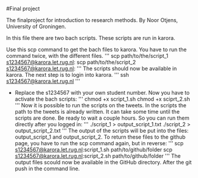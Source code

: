 #Final project

The finalproject for introduction to research methods. 
By Noor Otjens, University of Groningen.

In this file there are two bach scripts. 
These scripts are run in karora. 

Use this scp command to get the bach files to karora.
You have to run the command twice, with the different files.
'''
scp path/to/the/script_1 s1234567@karora.let.rug.nl:
scp path/to/the/script_2 s1234567@karora.let.rug.nl:
'''
The scripts should now be available in karora. 
The next step is to login into karora. 
'''
ssh s1234567@karora.let.rug.nl
'''
- Replace the s1234567 with your own student number.
Now you have to activate the bach scripts: 
'''
chmod +x script_1.sh 
chmod +x sciprt_2.sh
'''
Now it is possible to run the scripts on the tweets. 
In the scripts the path to the tweets is already written.
It can take some time until the scripts are done. Be ready to wait a couple hours. 
So you can run them directly after you logged in: 
'''
./script_1 > output_script_1.txt
./script_2 > output_script_2.txt
'''
The output of the scripts will be put into the files: output_script_1 and output_script_2.
To return these files to the github page, you have to run the scp command again, but in reverse: 
'''
scp s1234567@karora.let.rug.nl:script_1.sh path/to/github/folder
scp s1234567@karora.let.rug.nl:script_2.sh path/to/github/folder
'''
The output files scould now be available in the GitHub directory. After the git push in the command line. 
